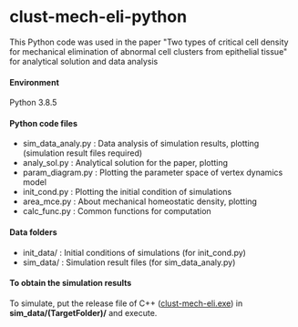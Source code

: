 # clust-mech-eli-python
 This Python code was used in the paper "Two types of critical cell density for mechanical elimination of abnormal cell clusters from epithelial tissue" for analytical solution and data analysis

#### Environment
 Python 3.8.5

#### Python code files
- sim_data_analy.py : Data analysis of simulation results, plotting (simulation result files required)
- analy_sol.py : Analytical solution for the paper, plotting
- param_diagram.py : Plotting the parameter space of vertex dynamics model
- init_cond.py : Plotting the initial condition of simulations
- area_mce.py : About mechanical homeostatic density, plotting
- calc_func.py : Common functions for computation

#### Data folders
- init_data/ : Initial conditions of simulations (for init_cond.py)
- sim_data/ : Simulation result files (for sim_data_analy.py)

#### To obtain the simulation results
 To simulate, put the release file of C++ ([clust-mech-eli.exe](https://github.com/LeeSang-Woo/clust-mech-eli-cpp/releases/download/v1.0/clust-mech-eli.exe)) in **sim_data/(TargetFolder)/** and execute.
